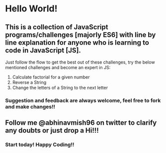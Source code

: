 # Hello World!


## This is a collection of JavaScript programs/challenges [majorly ES6] with line by line explanation for anyone who is learning to code in JavaScript [JS].




Just follow the flow to get the best out of these challenges, try the below mentioned challenges and become an expert in JS:

1. Calculate factorial for a given number
2. Reverse a String
3. Change the letters of a String to the next letter



### Suggestion and feedback are always welcome, feel free to fork and make changes!!


## Follow me @abhinavmish96 on twitter to clarify any doubts or just drop a Hi!!!


### Start today! Happy Coding!!